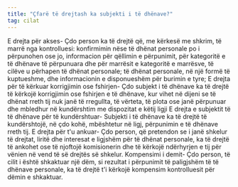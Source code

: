 ```yaml
---
title: "Çfarë të drejtash ka subjekti i të dhënave?"
tag: cilat
---
```

E drejta për akses- Çdo person ka të drejtë që, me kërkesë me shkrim, të marrë nga kontrolluesi: konfirmimin nëse të dhënat personale po i përpunohen ose jo, informacion për qëllimin e përpunimit, për kategoritë e të dhënave të përpunuara dhe për marrësit e kategoritë e marrësve, të cilëve u përhapen të dhënat personale; të dhënat personale, në një formë të kuptueshme, dhe informacionin e disponueshëm për burimin e tyre;
E drejta për të kërkuar korrigjimin ose fshirjen- Çdo subjekt i të dhënave ka të drejtë të kërkojë korrigjimin ose fshirjen e të dhënave, kur vihet në dijeni se të dhënat rreth tij nuk janë të rregullta, të vërteta, të plota ose janë përpunuar dhe mbledhur në kundërshtim me dispozitat e këtij ligji
E drejta e subjektit të të dhënave për të kundërshtuar- Subjekti i të dhënave ka të drejtë të kundërshtojë, në çdo kohë, mbështetur në ligj, përpunimin e të dhënave rreth tij.
E drejta për t'u ankuar- Çdo person, që pretendon se i janë shkelur të drejtat, liritë dhe interesat e ligjshëm për të dhënat personale, ka të drejtë të ankohet ose të njoftojë komisionerin dhe të kërkojë ndërhyrjen e tij për vënien në vend të së drejtës së shkelur.
Kompensimi i demit- Çdo person, të cilit i është shkaktuar një dëm, si rezultat i përpunimit të paligjshëm të të dhënave personale, ka të drejtë t'i kërkojë kompensim kontrolluesit për dëmin e shkaktuar.
